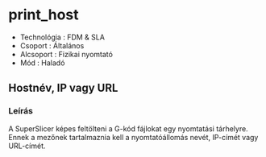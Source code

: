 # print\_host

* Technológia : FDM & SLA
* Csoport :  Általános
* Alcsoport :  Fizikai nyomtató
* Mód : Haladó

## Hostnév, IP vagy URL

### Leírás

A SuperSlicer képes feltölteni a G-kód fájlokat egy nyomtatási tárhelyre. Ennek a mezőnek tartalmaznia kell a nyomtatóállomás nevét, IP-címét vagy URL-címét.

